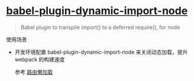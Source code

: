 # [babel-plugin-dynamic-import-node](https://github.com/airbnb/babel-plugin-dynamic-import-node)

> Babel plugin to transpile import() to a deferred require(), for node

使用场景

- 开发环境配置 babel-plugin-dynamic-import-node 来关闭动态加载，提升 webpack 的构建速度

    参考 [路由懒加载](https://panjiachen.github.io/vue-element-admin-site/zh/guide/advanced/lazy-loading.html)
